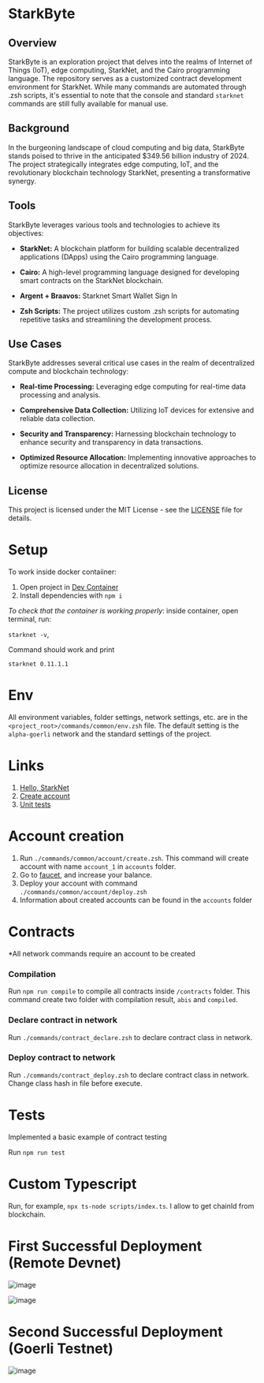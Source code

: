 # StarkByte

## Overview
StarkByte is an exploration project that delves into the realms of Internet of Things (IoT), edge computing, StarkNet, and the Cairo programming language. The repository serves as a customized contract development environment for StarkNet. While many commands are automated through .zsh scripts, it's essential to note that the console and standard `starknet` commands are still fully available for manual use.

## Background
In the burgeoning landscape of cloud computing and big data, StarkByte stands poised to thrive in the anticipated $349.56 billion industry of 2024. The project strategically integrates edge computing, IoT, and the revolutionary blockchain technology StarkNet, presenting a transformative synergy.

## Tools
StarkByte leverages various tools and technologies to achieve its objectives:

- **StarkNet:** A blockchain platform for building scalable decentralized applications (DApps) using the Cairo programming language.
  
- **Cairo:** A high-level programming language designed for developing smart contracts on the StarkNet blockchain.

- **Argent + Braavos:** Starknet Smart Wallet Sign In

- **Zsh Scripts:** The project utilizes custom .zsh scripts for automating repetitive tasks and streamlining the development process.

## Use Cases
StarkByte addresses several critical use cases in the realm of decentralized compute and blockchain technology:

- **Real-time Processing:** Leveraging edge computing for real-time data processing and analysis.

- **Comprehensive Data Collection:** Utilizing IoT devices for extensive and reliable data collection.

- **Security and Transparency:** Harnessing blockchain technology to enhance security and transparency in data transactions.

- **Optimized Resource Allocation:** Implementing innovative approaches to optimize resource allocation in decentralized solutions.


## License
This project is licensed under the MIT License - see the [LICENSE](LICENSE) file for details.


# Setup
To work inside docker contaiiner:
1. Open project in <a href="https://code.visualstudio.com/docs/devcontainers/tutorial">Dev Container</a> 
2. Install dependencies with `npm i`

<i>To check that the container is working properly</i>: inside container, open terminal, run:

 `starknet -v`, 

Command should work and print

`starknet 0.11.1.1`

# Env
All environment variables, folder settings, network settings, etc. are in the `<project_root>/commands/common/env.zsh` file. The default setting is the `alpha-goerli` network and the standard settings of the project.

# Links
1. <a href="https://www.cairo-lang.org/docs/hello_starknet/index.html">Hello, StarkNet</a>
2. <a href="https://www.cairo-lang.org/docs/hello_starknet/account_setup.html#creating-an-account">Create account</a>
2. <a href="https://www.cairo-lang.org/docs/hello_starknet/unit_tests.html">Unit tests</a>


# Account creation
1. Run `./commands/common/account/create.zsh`. This command will create account with name `account_1` in `accounts` folder.
2. Go to <a href="https://faucet.goerli.starknet.io/">faucet</a>, and increase your balance.
3. Deploy your account with command `./commands/common/account/deploy.zsh`
4. Information about created accounts can be found in the `accounts` folder

# Contracts
*All network commands require an account to be created
### Compilation
Run `npm run compile` to compile all contracts inside `/contracts` folder. This command create two folder with compilation result, `abis` and `compiled`.
### Declare contract in network
Run `./commands/contract_declare.zsh` to declare contract class in network.
### Deploy contract to network
Run `./commands/contract_deploy.zsh` to declare contract class in network. Change class hash in file before execute.

# Tests
Implemented a basic example of contract testing


Run `npm run test`

# Custom Typescript
Run, for example, `npx ts-node scripts/index.ts`. I allow to get chainId from blockchain.

# First Successful Deployment (Remote Devnet)
![image](https://github.com/TechieTeee/StarkByte/assets/100870737/527cb095-b980-4838-8700-d0e6d5346b62)

![image](https://github.com/TechieTeee/StarkByte/assets/100870737/47cb9f32-4e6a-4a24-a210-7385c7d38305)

# Second Successful Deployment (Goerli Testnet)
![image](https://github.com/TechieTeee/StarkByte/assets/100870737/0f8cecb8-c7f9-48c0-90bc-6c145ca87605)

